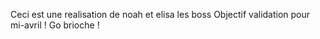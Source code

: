 Ceci est une realisation de noah et elisa les boss
Objectif validation pour mi-avril !
Go brioche !
